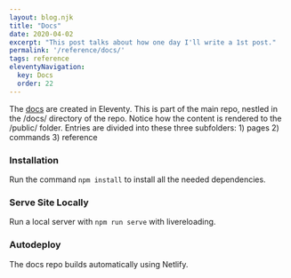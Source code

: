 ```yaml
---
layout: blog.njk
title: "Docs"
date: 2020-04-02
excerpt: "This post talks about how one day I'll write a 1st post."
permalink: '/reference/docs/'
tags: reference
eleventyNavigation:
  key: Docs
  order: 22
---
```


The [docs](https://wp-withagency.netlify.app/) are created in Eleventy. This is part of the main repo, nestled in the /docs/ directory of the repo. Notice how the content is rendered to the /public/ folder. Entries are divided into these three subfolders: 1) pages 2) commands 3) reference


### Installation

Run the command `npm install` to install all the needed dependencies.


### Serve Site Locally

Run a local server with `npm run serve` with livereloading.


### Autodeploy

The docs repo builds automatically using Netlify.